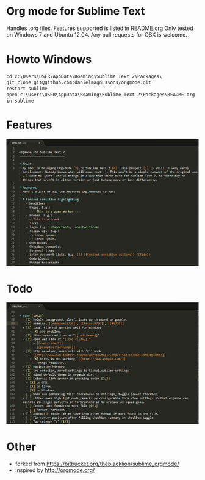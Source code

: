 Org mode for Sublime Text
=============

Handles .org files. Features supported is listed in README.org
Only tested on Windows 7 and Ubuntu 12.04. Any pull requests for OSX is welcome.


Howto Windows
=============

	cd c:\Users\USER\AppData\Roaming\Sublime Text 2\Packages\
	git clone git@github.com:danielmagnussons/orgmode.git
	restart sublime
	open c:\Users\USER\AppData\Roaming\Sublime Text 2\Packages\README.org in sublime


Features
=============
![Features](/images/screenshot1.png)


Todo
=============
![Todo](/images/screenshot2.png)


Other
=============

* forked from https://bitbucket.org/theblacklion/sublime_orgmode/
* inspired by http://orgmode.org/
